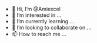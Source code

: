 - 👋 Hi, I’m @Amiexcel
- 👀 I’m interested in ...
- 🌱 I’m currently learning ...
- 💞️ I’m looking to collaborate on ...
- 📫 How to reach me ...

<!---
Amiexcel/Amiexcel is a ✨ special ✨ repository because its `README.md` (this file) appears on your GitHub profile.
You can click the Preview link to take a look at your changes.
--->
